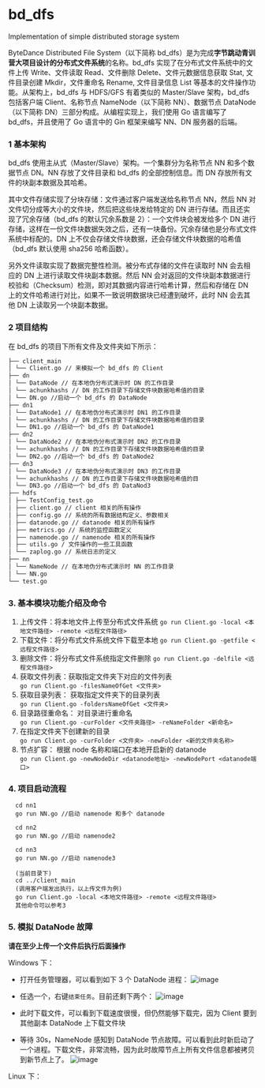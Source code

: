 # bd_dfs

Implementation of simple distributed storage system

ByteDance Distributed File System（以下简称 bd_dfs）是为完成**字节跳动青训营大项目设计的分布式文件系统**的名称。bd_dfs 实现了在分布式文件系统中的文件上传 Write、文件读取 Read、文件删除 Delete、文件元数据信息获取 Stat, 文件目录创建 Mkdir，文件重命名 Rename, 文件目录信息 List 等基本的文件操作功能。从架构上，bd_dfs 与 HDFS/GFS 有着类似的 Master/Slave 架构，bd_dfs 包括客户端 Client、名称节点 NameNode（以下简称 NN）、数据节点 DataNode（以下简称 DN）三部分构成。从编程实现上，我们使用 Go 语言编写了 bd_dfs，并且使用了 Go 语言中的 Gin 框架来编写 NN、DN 服务器的后端。

### 1 基本架构

bd_dfs 使用主从式（Master/Slave）架构。一个集群分为名称节点 NN 和多个数据节点 DN。NN 存放了文件目录和 bd_dfs 的全部控制信息。而 DN 存放所有文件的块副本数据及其哈希。

其中文件存储实现了分块存储：文件通过客户端发送给名称节点 NN，然后 NN 对文件切分成等大小的文件块，然后把这些块发给特定的 DN 进行存储。而且还实现了冗余存储（bd_dfs 的默认冗余系数是 2）：一个文件块会被发给多个 DN 进行存储，这样在一份文件块数据失效之后，还有一块备份。冗余存储也是分布式文件系统中标配的。DN 上不仅会存储文件块数据，还会存储文件块数据的哈希值（bd_dfs 默认使用 sha256 哈希函数）。

另外文件读取实现了数据完整性检测。被分布式存储的文件在读取时 NN 会去相应的 DN 上进行读取文件块副本数据。然后 NN 会对返回的文件块副本数据进行校验和（Checksum）检测，即对其数据内容进行哈希计算，然后和存储在 DN 上的文件哈希进行对比，如果不一致说明数据块已经遭到破坏，此时 NN 会去其他 DN 上读取另一个块副本数据。

### 2 项目结构

在 bd_dfs 的项目下所有文件及文件夹如下所示：

```markdown
├── client_main
│ └── Client.go // 来模拟一个 bd_dfs 的 Client
├── dn
│ └── DataNode // 在本地伪分布式演示时 DN 的工作目录
│ └── achunkhashs // DN 的工作目录下存储文件块数据哈希值的目录
│ └── DN.go //启动一个 bd_dfs 的 DataNode
├── dn1
│ └── DataNode1 // 在本地伪分布式演示时 DN1 的工作目录
│ └── achunkhashs // DN 的工作目录下存储文件块数据哈希值的目录
│ └── DN1.go //启动一个 bd_dfs 的 DataNode1
├── dn2
│ └── DataNode2 // 在本地伪分布式演示时 DN2 的工作目录
│ └── achunkhashs // DN 的工作目录下存储文件块数据哈希值的目录
│ └── DN2.go //启动一个 bd_dfs 的 DataNode2
├── dn3
│ └── DataNode3 // 在本地伪分布式演示时 DN3 的工作目录
│ └── achunkhashs // DN 的工作目录下存储文件块数据哈希值的目
│ └── DN3.go //启动一个 bd_dfs 的 DataNod3
├── hdfs
│ ├── TestConfig_test.go
│ ├── client.go // client 相关的所有操作
│ ├── config.go // 系统的所有数据结构定义、参数相关
│ ├── datanode.go // datanode 相关的所有操作
│ ├── metrics.go // 系统的监控函数定义
│ ├── namenode.go // namenode 相关的所有操作
│ ├── utils.go / 文件操作的一些工具函数
│ └── zaplog.go // 系统日志的定义
├── nn
│ └── NameNode // 在本地伪分布式演示时 NN 的工作目录
│ └── NN.go
└── test.go
```

### 3. 基本模块功能介绍及命令

1. 上传文件：将本地文件上传至分布式文件系统
   `go run Client.go -local <本地文件路径> -remote <远程文件路径>`
2. 下载文件：将分布式文件系统文件下载至本地
   `go run Client.go -getfile <远程文件路径>`
3. 删除文件：将分布式文件系统指定文件删除
   `go run Client.go -delfile <远程文件路径>`
4. 获取文件列表：获取指定文件夹下对应的文件列表  
   `go run Client.go -filesNameOfGet <文件夹>`
5. 获取目录列表： 获取指定文件夹下的目录列表  
   `go run Client.go -foldersNameOfGet <文件夹>`
6. 目录路径重命名： 对目录进行重命名  
   `go run Client.go -curFolder <文件夹路径> -reNameFolder <新命名>`
7. 在指定文件夹下创建新的目录  
   `go run Client.go -curFolder <文件夹> -newFolder <新的文件夹名称>`
8. 节点扩容： 根据 node 名称和端口在本地开启新的 datanode  
   `go run Client.go -newNodeDir <datanode地址> -newNodePort <datanode端口>`

### 4. 项目启动流程

```
  cd nn1
  go run NN.go //启动 namenode 和多个 datanode

  cd nn2
  go run NN.go //启动 namenode2

  cd nn3
  go run NN.go //启动 namenode3

  (当前目录下)
  cd ../client_main
  (调用客户端发出执行，以上传文件为例)
  go run Client.go -local <本地文件路径> -remote <远程文件路径>
  其他命令可以参考3

```

### 5. 模拟 DataNode 故障

**请在至少上传一个文件后执行后面操作**

Windows 下：

- 打开任务管理器，可以看到如下 3 个 DataNode 进程：
  ![image](https://github.com/OOOOlh/bd_dfs/blob/main/image/windows_datanode1.png)
- 任选一个，右键`结束任务`。目前还剩下两个：
  ![image](https://github.com/OOOOlh/bd_dfs/blob/main/image/windows_datanode2.png)
- 此时下载文件，可以看到下载速度很慢，但仍然能够下载完，因为 Client 要到其他副本 DataNode 上下载文件块

- 等待 30s，NameNode 感知到 DataNode 节点故障。可以看到此时新启动了一个进程。下载文件，非常流畅，因为此时故障节点上所有文件信息都被拷贝到新节点上了。
  ![image](https://github.com/OOOOlh/bd_dfs/blob/main/image/windows_datanode3.png)

Linux 下：
